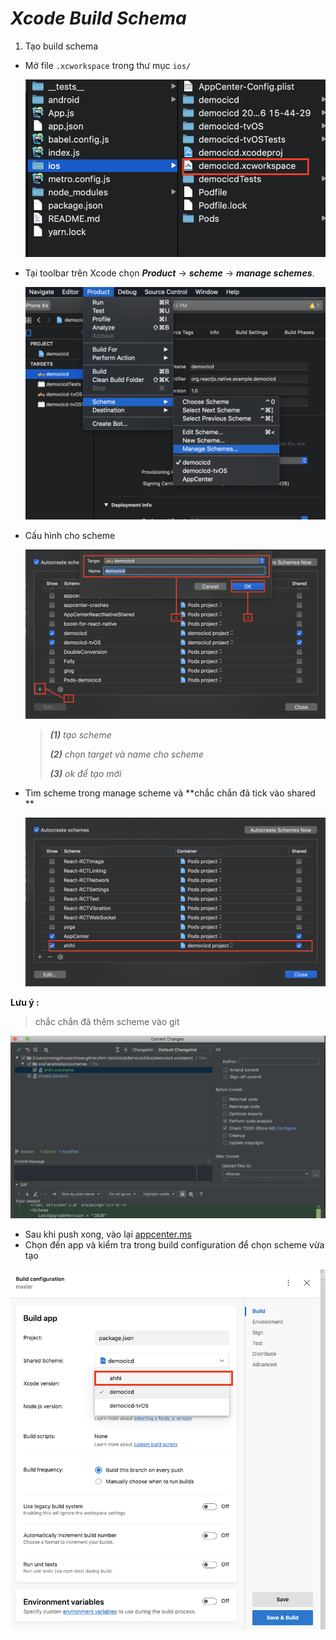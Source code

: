 # _Xcode Build Schema_

1. Tạo build schema

- Mở file `.xcworkspace` trong thư mục `ios/`

  ![img](../../readmeasset/workspace.png)

- Tại toolbar trên Xcode chọn **_Product_** -> **_scheme_** -> **_manage schemes_**.

  ![img](../../readmeasset/newScheme.png)

- Cấu hình cho scheme

  ![img](../../readmeasset/newScheme2.png)

  > _**(1)** tạo scheme_
  >
  > _**(2)** chọn target và name cho scheme_
  >
  > _**(3)** ok để tạo mới_

- Tìm scheme trong manage scheme và **chắc chắn đã tick vào shared **

  ![img](../../readmeasset/sharetick.png)

**Lưu ý :**

> chắc chắn đã thêm scheme vào git

![img](../../readmeasset/gitxcscheme.png)

- Sau khi push xong, vào lại [appcenter.ms](https://appcenter.ms)
- Chọn đến app và kiểm tra trong build configuration để chọn scheme vừa tạo

![img](../../readmeasset/schemeDone.png)
